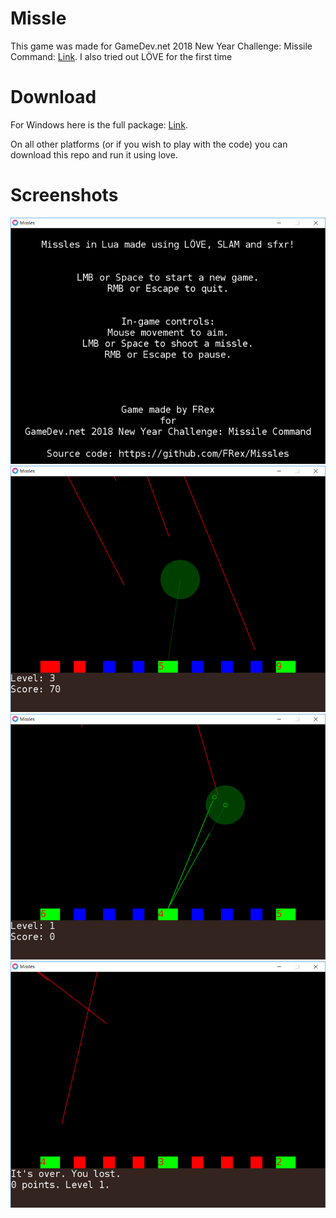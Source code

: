 # Missle
This game was made for GameDev.net 2018 New Year Challenge: Missile Command: [Link](https://www.gamedev.net/forums/topic/693936-2018-new-year-challenge-missile-command/). I also tried out LÖVE for the first time

# Download
For Windows here is the full package: [Link](https://ln.sync.com/dl/c088152b0/jewmy7gy-94i4hxdh-6rya8cbj-ccyzfq7k).

On all other platforms (or if you wish to play with the code) you can download this repo and run it using love.

# Screenshots
![sshot0](sshot/sshot0.png)
![sshot1](sshot/sshot1.png)
![sshot2](sshot/sshot2.png)
![sshot3](sshot/sshot3.png)
